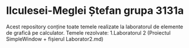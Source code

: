 # Ilculesei-Meglei Ștefan grupa 3131a
Acest repository conține toate temele realizate la laboratorul de elemente de grafică pe calculator.
Temele rezolvate:
1.Laboratorul 2 (Proiectul SimpleWindow + fișierul Laborator2.md)
